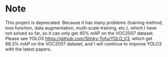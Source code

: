 Note
=
This project is deprecated. Because it has many problems (training method, loss function, data augmentation, multi-scale training, etc.), which I have not solved so far, so it can only get 45% mAP on the VOC2007 dataset. Please see YOLO3 https://github.com/Stinky-Tofu/YOLO_V3, which get 88.3% mAP on the VOC2007 dataset, and I will continue to improve YOLO3 with the latest papers.

